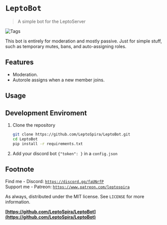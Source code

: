 # `LeptoBot`
> A simple bot for the LeptoServer

![Tags][tag-image]

This bot is entirely for moderation and mostly passive. Just for simple stuff, such as temporary mutes, bans, and auto-assigning roles.

<!-- ![Header Image](header-image.png) -->

## Features
- Moderation.
- Autorole assigns when a new member joins.

## Usage
<!-- ![Example Output][example-output] -->

## Development Enviroment
1. Clone the repository
   ```bash
   git clone https://github.com/LeptoSpira/LeptoBot.git
   cd LeptoBot
   pip install -r requirements.txt
   ```
1. Add your discord bot `{"token": }` in a `config.json`

## Footnote
Find me - Discord: [`https://discord.gg/faUNrfP`](https://discord.gg/faUNrfP)  
Support me - Patreon: [`https://www.patreon.com/leptospira`](https://www.patreon.com/leptospira)  

As always, distributed under the MIT license. See `LICENSE` for more information.

**[https://github.com/LeptoSpira/LeptoBot](https://github.com/LeptoSpira/LeptoBot)**

<!-- Markdown link & img dfn's -->
[tag-image]: https://img.shields.io/github/license/LeptoSpira/LeptoBot.svg
[example-output]: https://github.com/LeptoSpira/LeptoBot/example-output.png
